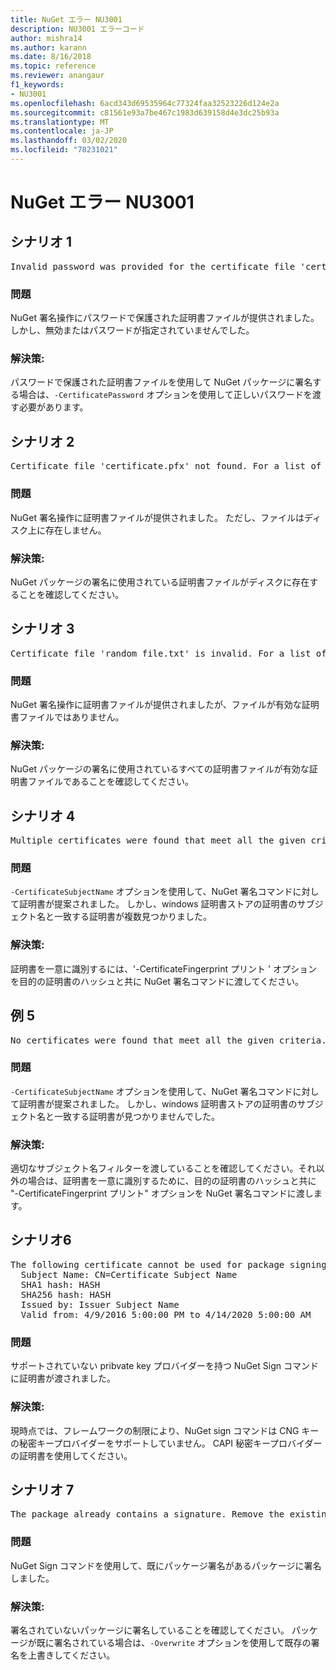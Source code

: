 ```yaml
---
title: NuGet エラー NU3001
description: NU3001 エラーコード
author: mishra14
ms.author: karann
ms.date: 8/16/2018
ms.topic: reference
ms.reviewer: anangaur
f1_keywords:
- NU3001
ms.openlocfilehash: 6acd343d69535964c77324faa32523226d124e2a
ms.sourcegitcommit: c81561e93a7be467c1983d639158d4e3dc25b93a
ms.translationtype: MT
ms.contentlocale: ja-JP
ms.lasthandoff: 03/02/2020
ms.locfileid: "78231021"
---
```

# <a name="nuget-error-nu3001"></a>NuGet エラー NU3001

## <a name="scenario-1"></a>シナリオ 1

<pre>Invalid password was provided for the certificate file 'certificate.pfx'. Provide a valid password using the '-CertificatePassword' option.</pre>

### <a name="issue"></a>問題

NuGet 署名操作にパスワードで保護された証明書ファイルが提供されました。 しかし、無効またはパスワードが指定されていませんでした。


### <a name="solution"></a>解決策:

パスワードで保護された証明書ファイルを使用して NuGet パッケージに署名する場合は、`-CertificatePassword` オプションを使用して正しいパスワードを渡す必要があります。



## <a name="scenario-2"></a>シナリオ 2

<pre>Certificate file 'certificate.pfx' not found. For a list of accepted ways to provide a certificate, visit https://docs.nuget.org/docs/reference/command-line-reference.</pre>

### <a name="issue"></a>問題

NuGet 署名操作に証明書ファイルが提供されました。 ただし、ファイルはディスク上に存在しません。


### <a name="solution"></a>解決策:

NuGet パッケージの署名に使用されている証明書ファイルがディスクに存在することを確認してください。



## <a name="scenario-3"></a>シナリオ 3

<pre>Certificate file 'random_file.txt' is invalid. For a list of accepted ways to provide a certificate, visit https://docs.nuget.org/docs/reference/command-line-reference.</pre>

### <a name="issue"></a>問題

NuGet 署名操作に証明書ファイルが提供されましたが、ファイルが有効な証明書ファイルではありません。


### <a name="solution"></a>解決策:

NuGet パッケージの署名に使用されているすべての証明書ファイルが有効な証明書ファイルであることを確認してください。



## <a name="scenario-4"></a>シナリオ 4

<pre>Multiple certificates were found that meet all the given criteria. Use the '-CertificateFingerprint' option with the hash of the desired certificate.</pre>

### <a name="issue"></a>問題

`-CertificateSubjectName` オプションを使用して、NuGet 署名コマンドに対して証明書が提案されました。 しかし、windows 証明書ストアの証明書のサブジェクト名と一致する証明書が複数見つかりました。


### <a name="solution"></a>解決策:

証明書を一意に識別するには、'-CertificateFingerprint プリント ' オプションを目的の証明書のハッシュと共に NuGet 署名コマンドに渡してください。



## <a name="scenario-5"></a>例 5

<pre>No certificates were found that meet all the given criteria. For a list of accepted ways to provide a certificate, visit https://docs.nuget.org/docs/reference/command-line-reference.</pre>

### <a name="issue"></a>問題

`-CertificateSubjectName` オプションを使用して、NuGet 署名コマンドに対して証明書が提案されました。 しかし、windows 証明書ストアの証明書のサブジェクト名と一致する証明書が見つかりませんでした。


### <a name="solution"></a>解決策:

適切なサブジェクト名フィルターを渡していることを確認してください。それ以外の場合は、証明書を一意に識別するために、目的の証明書のハッシュと共に "-CertificateFingerprint プリント" オプションを NuGet 署名コマンドに渡します。



## <a name="scenario-6"></a>シナリオ6

<pre>The following certificate cannot be used for package signing as the private key provider is unsupported:
  Subject Name: CN=Certificate Subject Name
  SHA1 hash: HASH
  SHA256 hash: HASH
  Issued by: Issuer Subject Name
  Valid from: 4/9/2016 5:00:00 PM to 4/14/2020 5:00:00 AM</pre>

### <a name="issue"></a>問題

サポートされていない pribvate key プロバイダーを持つ NuGet Sign コマンドに証明書が渡されました。 


### <a name="solution"></a>解決策:

現時点では、フレームワークの制限により、NuGet sign コマンドは CNG キーの秘密キープロバイダーをサポートしていません。 CAPI 秘密キープロバイダーの証明書を使用してください。



## <a name="scenario-7"></a>シナリオ 7

<pre>The package already contains a signature. Remove the existing signature before adding a new signature.</pre>

### <a name="issue"></a>問題

NuGet Sign コマンドを使用して、既にパッケージ署名があるパッケージに署名しました。


### <a name="solution"></a>解決策:

署名されていないパッケージに署名していることを確認してください。 パッケージが既に署名されている場合は、`-Overwrite` オプションを使用して既存の署名を上書きしてください。


